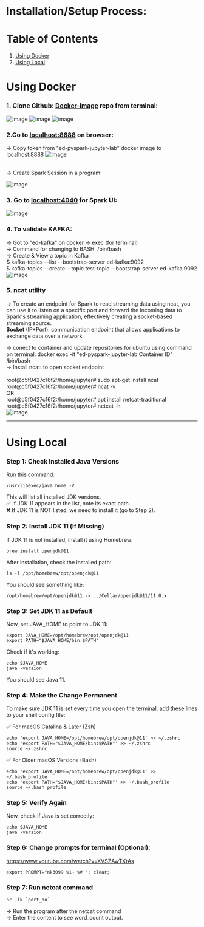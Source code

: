 # Installation/Setup Process:

# Table of Contents
1. [Using Docker](#using-docker)
2. [Using Local](#using-local)

# Using Docker
### 1. Clone Github: [Docker-image](https://github.com/subhamkharwal/docker-images?tab=readme-ov-file)  repo from terminal:
![image](https://github.com/user-attachments/assets/5327789f-f0bf-4193-a09b-985f8502f9cc)
![image](https://github.com/user-attachments/assets/70e3b59f-a72f-489a-8683-1a648a32f467)
![image](https://github.com/user-attachments/assets/70956a02-14a7-41cb-96c5-7c95d084ea59)


### 2.Go to [localhost:8888](http://localhost:8888/) on browser:

-> Copy token from "ed-pyspark-jupyter-lab" docker image to localhost:8888
![image](https://github.com/user-attachments/assets/69566675-24ce-40c8-8664-76344e3bbdb6)

<br>
-> Create Spark Session in a program:

![image](https://github.com/user-attachments/assets/4058eb47-0863-4860-9c8b-e6819afe91fc)

### 3. Go to [localhost:4040](http://localhost:4040/) for Spark UI:
![image](https://github.com/user-attachments/assets/6c2f6ba7-ef48-4233-a763-f926f439de5b)

### 4. To validate KAFKA:
   -> Got to "ed-kafka" on docker -> exec (for terminal) <br>
   -> Command for changing to BASH: /bin/bash <br>
   -> Create & View a topic in Kafka <br>
   $ kafka-topics --list --bootstrap-server ed-kafka:9092 <br>
   $ kafka-topics --create --topic test-topic --bootstrap-server ed-kafka:9092 <br>
   ![image](https://github.com/user-attachments/assets/51980797-149f-4133-9ca6-1247f76bf02c)

### 5. ncat utility 
-> To create an endpoint for Spark to read streaming data using ncat, you can use it to listen on a specific port and forward the incoming data to Spark's streaming application, effectively creating a socket-based streaming source. <br>
**Socket** (IP+Port): communication endpoint that allows applications to exchange data over a network<br>

  -> conect to container and update repositories for ubuntu using command on terminal: docker exec -it "ed-pyspark-jupyter-lab Container ID" /bin/bash <br>
  -> Install ncat: to open socket endpoint   <br>                                                                          
             root@c5f0427c16f2:/home/jupyter# sudo apt-get install ncat <br>
             root@c5f0427c16f2:/home/jupyter# ncat -v <br>
      OR <br>
             root@c5f0427c16f2:/home/jupyter# apt install netcat-traditional <br>
             root@c5f0427c16f2:/home/jupyter# netcat -h <br>
             ![image](https://github.com/user-attachments/assets/3afc61c0-8a29-4aec-b248-e083eee8d296)


************************************************************************************************************************************************************
# Using Local

### Step 1: Check Installed Java Versions 
Run this command:

```
/usr/libexec/java_home -V
```
This will list all installed JDK versions. <br>
✅ If JDK 11 appears in the list, note its exact path. <br>
❌ If JDK 11 is NOT listed, we need to install it (go to Step 2).

### Step 2: Install JDK 11 (If Missing) <br>
If JDK 11 is not installed, install it using Homebrew:

```
brew install openjdk@11
```
After installation, check the installed path:

```
ls -l /opt/homebrew/opt/openjdk@11
```
You should see something like:

```
/opt/homebrew/opt/openjdk@11 -> ../Cellar/openjdk@11/11.0.x
```

### Step 3: Set JDK 11 as Default <br>
Now, set JAVA_HOME to point to JDK 11:

```
export JAVA_HOME=/opt/homebrew/opt/openjdk@11
export PATH="$JAVA_HOME/bin:$PATH"
```
Check if it's working:
```
echo $JAVA_HOME
java -version
```
You should see Java 11.

### Step 4: Make the Change Permanent
To make sure JDK 11 is set every time you open the terminal, add these lines to your shell config file:

✅ For macOS Catalina & Later (Zsh)
```
echo 'export JAVA_HOME=/opt/homebrew/opt/openjdk@11' >> ~/.zshrc
echo 'export PATH="$JAVA_HOME/bin:$PATH"' >> ~/.zshrc
source ~/.zshrc
```
✅ For Older macOS Versions (Bash)
```
echo 'export JAVA_HOME=/opt/homebrew/opt/openjdk@11' >> ~/.bash_profile
echo 'export PATH="$JAVA_HOME/bin:$PATH"' >> ~/.bash_profile
source ~/.bash_profile
```

### Step 5: Verify Again
Now, check if Java is set correctly:
```
echo $JAVA_HOME
java -version
```

### Step 6: Change prompts for terminal (Optional):
https://www.youtube.com/watch?v=XVSZAwTXtAs 

```
export PROMPT="nk3099 %1~ %# "; clear;
```

### Step 7: Run netcat command
````
nc -lk `port_no`
````
-> Run the program after the netcat command <br>
-> Enter the content to see word_count output.



  
